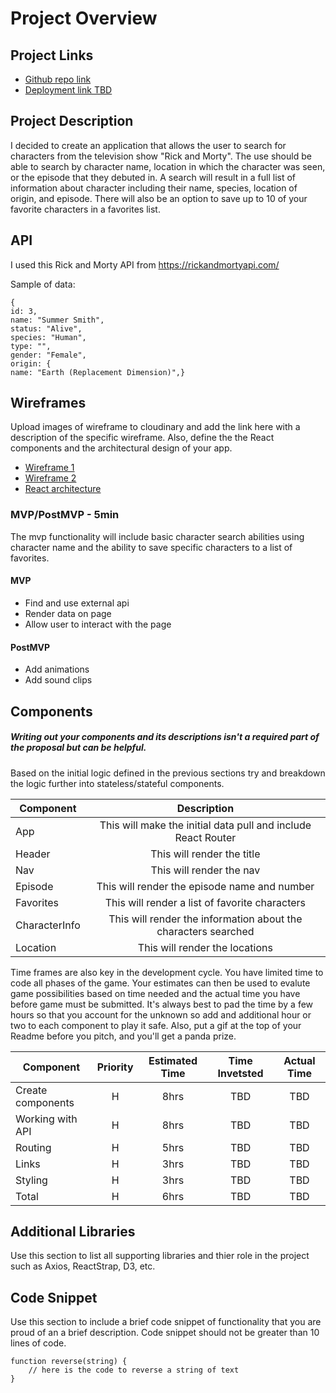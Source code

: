 # Project Overview

## Project Links

- [Github repo link](https://github.com/Louist00/rick-morty-project2)
- [Deployment link TBD]()

## Project Description

I decided to create an application that allows the user to search for characters from the television show "Rick and Morty". The use should be able to search by character name, location in which the character was seen, or the episode that they debuted in. A search will result in a full list of information about character including their name, species, location of origin, and episode. There will also be an option to save up to 10 of your favorite characters in a favorites list.

## API

I used this Rick and Morty API from  https://rickandmortyapi.com/

Sample of data:
```
{
id: 3,
name: "Summer Smith",
status: "Alive",
species: "Human",
type: "",
gender: "Female",
origin: {
name: "Earth (Replacement Dimension)",}
```


## Wireframes

Upload images of wireframe to cloudinary and add the link here with a description of the specific wireframe. Also, define the the React components and the architectural design of your app.

- [Wireframe 1](https://res.cloudinary.com/dhslunnmd/image/upload/v1635796334/IMG_6823_qwoen2.jpg )
- [Wireframe 2](https://res.cloudinary.com/dhslunnmd/image/upload/v1635796335/IMG_6824_ysimhh.jpg )
- [React architecture](https://res.cloudinary.com/dhslunnmd/image/upload/v1635801072/IMG_6828_rduuaj.jpg)


### MVP/PostMVP - 5min

The mvp functionality will include basic character search abilities using character name and the ability to save specific characters to a list of favorites.

#### MVP 
- Find and use external api 
- Render data on page 
- Allow user to interact with the page

#### PostMVP 

- Add animations
- Add sound clips

## Components
##### Writing out your components and its descriptions isn't a required part of the proposal but can be helpful.

Based on the initial logic defined in the previous sections try and breakdown the logic further into stateless/stateful components. 

| Component | Description | 
| --- | :---: |  
| App | This will make the initial data pull and include React Router| 
| Header | This will render the title | 
| Nav | This will render the nav | 
| Episode | This will render the episode name and number |
| Favorites | This will render a list of favorite characters |
| CharacterInfo | This will render the information about the characters searched |
| Location | This will render the locations |


Time frames are also key in the development cycle.  You have limited time to code all phases of the game.  Your estimates can then be used to evalute game possibilities based on time needed and the actual time you have before game must be submitted. It's always best to pad the time by a few hours so that you account for the unknown so add and additional hour or two to each component to play it safe. Also, put a gif at the top of your Readme before you pitch, and you'll get a panda prize.

| Component | Priority | Estimated Time | Time Invetsted | Actual Time |
| --- | :---: |  :---: | :---: | :---: |
| Create components | H | 8hrs| TBD | TBD |
| Working with API | H | 8hrs| TBD | TBD |
| Routing | H | 5hrs| TBD | TBD |
| Links | H | 3hrs| TBD | TBD |
| Styling | H | 3hrs| TBD | TBD |
| Total | H | 6hrs| TBD | TBD |

## Additional Libraries
 Use this section to list all supporting libraries and thier role in the project such as Axios, ReactStrap, D3, etc. 

## Code Snippet

Use this section to include a brief code snippet of functionality that you are proud of an a brief description.  Code snippet should not be greater than 10 lines of code. 

```
function reverse(string) {
	// here is the code to reverse a string of text
}
```